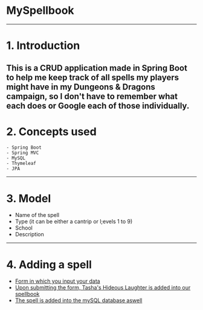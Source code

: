 # MySpellbook
 ---
# 1. Introduction
   This is a CRUD application made in Spring Boot to help me keep track of all spells my players might have in my Dungeons & Dragons campaign, so I don't have to remember what each does or Google each of those individually.
---
# 2. Concepts used
    - Spring Boot
    - Spring MVC
    - MySQL
    - Thymeleaf
    - JPA
---
# 3. Model
  - Name of the spell
  - Type (it can be either a cantrip or l;evels 1 to 9)
  - School
  - Description
---
# 4. Adding a spell
  - [Form in which you input your data](![image](https://github.com/CosminAchitei15/myspellbook/assets/149383119/6a560f25-f281-4658-8cb9-ac3bf1cd5c7a))
  - [Upon submitting the form, Tasha's Hideous Laughter is added into our spellbook](![image](https://github.com/CosminAchitei15/myspellbook/assets/149383119/5944fe82-4b9f-4a88-be49-a2b95a0a91ac))
  - [The spell is added into the mySQL database aswell](![image](https://github.com/CosminAchitei15/myspellbook/assets/149383119/405fbf85-4f44-41ce-ad37-11f3c631dc8b))
